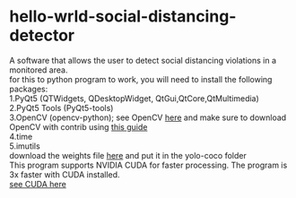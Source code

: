 # hello-wrld-social-distancing-detector
A software that allows the user to detect social distancing violations in a monitored area.<br>
for this to python program to work, you will need to install the following packages:<br>
1.PyQt5  (QTWidgets, QDesktopWidget, QtGui,QtCore,QtMultimedia)<br>
2.PyQt5 Tools (PyQt5-tools)<br>
3.OpenCV (opencv-python); see OpenCV  [here](https://opencv.org/) and make sure to download OpenCV with contrib using [this guide](https://www.youtube.com/watch?v=YsmhKar8oOc)<br>
4.time<br>
5.imutils<br>
download the weights file [here](https://pjreddie.com/darknet/yolo/) and put it in the yolo-coco folder <br>
This program supports NVIDIA CUDA for faster processing. The program is 3x faster with CUDA installed.<br> [see CUDA here](https://en.wikipedia.org/wiki/CUDA)<br>
